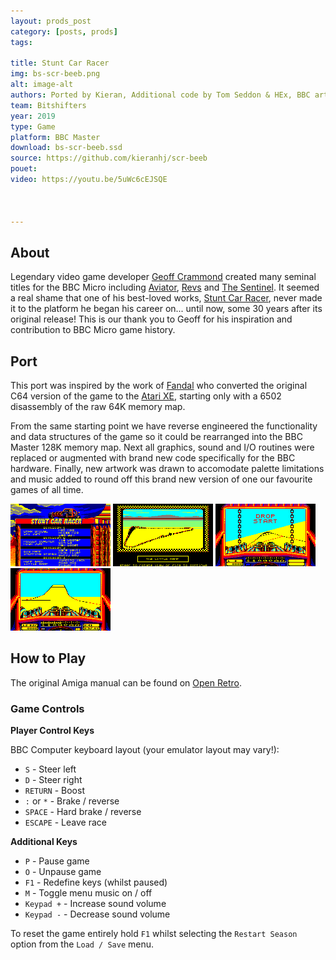 ```yaml
---
layout: prods_post
category: [posts, prods]
tags: 

title: Stunt Car Racer
img: bs-scr-beeb.png
alt: image-alt
authors: Ported by Kieran, Additional code by Tom Seddon & HEx, BBC art by John Blythe, 'Out Run Europa' music composed by Matt Furniss, Music conversion & code by Simon
team: Bitshifters
year: 2019
type: Game
platform: BBC Master
download: bs-scr-beeb.ssd
source: https://github.com/kieranhj/scr-beeb
pouet: 
video: https://youtu.be/5uWc6cEJSQE



---
```


## **About**

Legendary video game developer [Geoff Crammond](https://en.wikipedia.org/wiki/Geoff_Crammond) created many seminal titles for the BBC Micro including [Aviator](http://bbcmicro.co.uk/game.php?id=39), [Revs](http://bbcmicro.co.uk/game.php?id=267) and [The Sentinel](http://bbcmicro.co.uk/game.php?id=2527). It seemed a real shame that one of his best-loved works, [Stunt Car Racer](https://en.wikipedia.org/wiki/Stunt_Car_Racer), never made it to the platform he began his career on... until now, some 30 years after its original release! This is our thank you to Geoff for his inspiration and contribution to BBC Micro game history.


## **Port**

This port was inspired by the work of [Fandal](http://a8.fandal.cz/) who converted the original C64 version of the game to the [Atari XE](http://a8.fandal.cz/detail.php?files_id=7541), starting only with a 6502 disassembly of the raw 64K memory map.

From the same starting point we have reverse engineered the functionality and data structures of the game so it could be rearranged into the BBC Master 128K memory map. Next all graphics, sound and I/O routines were replaced or augmented with brand new code specifically for the BBC hardware. Finally, new artwork was drawn to accomodate palette limitations and music added to round off this brand new version of one our favourite games of all time.


<img src="../../content/scr/league.png" width="160" height="100" />
<img src="../../content/scr/track-preview.png" width="160" height="100" />
<img src="../../content/scr/drop-start.png" width="160" height="100" />
<img src="../../content/scr/ramp.png" width="160" height="100" />


## **How to Play**

The original Amiga manual can be found on [Open Retro](https://openretro.org/amiga/stunt-car-racer/docs).


### Game Controls

**Player Control Keys**

BBC Computer keyboard layout (your emulator layout may vary!):

* `S` - Steer left
* `D` - Steer right
* `RETURN` - Boost
* `:` or `*` - Brake / reverse
* `SPACE` - Hard brake / reverse
* `ESCAPE` - Leave race

**Additional Keys**

* `P` - Pause game
* `O` - Unpause game
* `F1` - Redefine keys (whilst paused)
* `M` - Toggle menu music on / off 
* `Keypad +` - Increase sound volume
* `Keypad -` - Decrease sound volume

To reset the game entirely hold `F1` whilst selecting the `Restart Season` option from the `Load / Save` menu.
